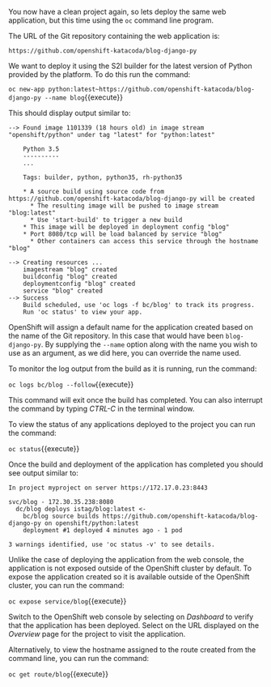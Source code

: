 You now have a clean project again, so lets deploy the same web application, but this time using the ``oc`` command line program.

The URL of the Git repository containing the web application is:

`https://github.com/openshift-katacoda/blog-django-py`

We want to deploy it using the S2I builder for the latest version of Python provided by the platform. To do this run the command:

``oc new-app python:latest~https://github.com/openshift-katacoda/blog-django-py --name blog``{{execute}}

This should display output similar to:

```
--> Found image 1101339 (18 hours old) in image stream "openshift/python" under tag "latest" for "python:latest"

    Python 3.5
    ----------
    ...

    Tags: builder, python, python35, rh-python35

    * A source build using source code from https://github.com/openshift-katacoda/blog-django-py will be created
      * The resulting image will be pushed to image stream "blog:latest"
      * Use 'start-build' to trigger a new build
    * This image will be deployed in deployment config "blog"
    * Port 8080/tcp will be load balanced by service "blog"
      * Other containers can access this service through the hostname "blog"

--> Creating resources ...
    imagestream "blog" created
    buildconfig "blog" created
    deploymentconfig "blog" created
    service "blog" created
--> Success
    Build scheduled, use 'oc logs -f bc/blog' to track its progress.
    Run 'oc status' to view your app.
```

OpenShift will assign a default name for the application created based on the name of the Git repository. In this case that would have been ``blog-django-py``. By supplying the ``--name`` option along with the name you wish to use as an argument, as we did here, you can override the name used.

To monitor the log output from the build as it is running, run the command:

``oc logs bc/blog --follow``{{execute}}

This command will exit once the build has completed. You can also interrupt the command by typing _CTRL-C_ in the terminal window.

To view the status of any applications deployed to the project you can run the command:

``oc status``{{execute}}

Once the build and deployment of the application has completed you should see output similar to:

```
In project myproject on server https://172.17.0.23:8443

svc/blog - 172.30.35.238:8080
  dc/blog deploys istag/blog:latest <-
    bc/blog source builds https://github.com/openshift-katacoda/blog-django-py on openshift/python:latest
    deployment #1 deployed 4 minutes ago - 1 pod

3 warnings identified, use 'oc status -v' to see details.
```

Unlike the case of deploying the application from the web console, the application is not exposed outside of the OpenShift cluster by default. To expose the application created so it is available outside of the OpenShift cluster, you can run the command:

``oc expose service/blog``{{execute}}

Switch to the OpenShift web console by selecting on _Dashboard_ to verify that the application has been deployed. Select on the URL displayed on the _Overview_ page for the project to visit the application.

Alternatively, to view the hostname assigned to the route created from the command line, you can run the command:

``oc get route/blog``{{execute}}
